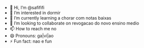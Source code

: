 - 👋 Hi, I’m @safififi
- 👀 I’m interested in dormir
- 🌱 I’m currently learning a chorar com notas baixas
- 💞️ I’m looking to collaborate on revogacao do novo ensino medio 
- 📫 How to reach me no
- 😄 Pronouns: ga|vi|ao
- ⚡ Fun fact: nao e fun

<!---
safififi/safififi is a ✨ special ✨ repository because its `README.md` (this file) appears on your GitHub profile.
You can click the Preview link to take a look at your changes.
--->
